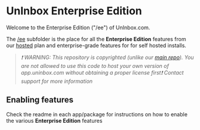 <!-- PROJECT LOGO -->

# UnInbox Enterprise Edition

Welcome to the Enterprise Edition ("/ee") of UnInbox.com.

The [/ee](https://github.com/uninbox/uninbox/tree/main/ee) subfolder is the place for all the **Enterprise Edition** features from our [hosted](https://uninbox.com/pricing) plan and enterprise-grade features for for self hosted installs.

> _❗ WARNING: This repository is copyrighted (unlike our [main repo](https://github.com/uninbox/uninbox)). You are not allowed to use this code to host your own version of app.uninbox.com without obtaining a proper license first❗ Contact support for more information_

## Enabling features

Check the readme in each app/package for instructions on how to enable the various **Enterprise Edition** features
